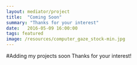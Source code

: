 ```yaml
---
layout: mediator/project
title:  "Coming Soon"
summary: "Thanks for your interest"
date:   2016-05-09 16:00:00
tags: featured
image: /resources/computer_gaze_stock-min.jpg
---
```

#Adding my projects soon
Thanks for your interest!